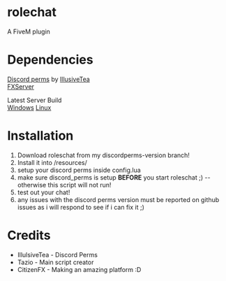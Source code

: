 # rolechat
A FiveM plugin

# Dependencies
[Discord perms](https://forum.fivem.net/t/discord-roles-for-permissions-im-creative-i-know/233805) by [IllusiveTea](https://forum.fivem.net/u/illusivetea/summary) <br>
[FXServer](https://docs.fivem.net/server-manual/setting-up-a-server/)

Latest Server Build <br>
[Windows](https://runtime.fivem.net/artifacts/fivem/build_server_windows/master/)
[Linux](https://runtime.fivem.net/artifacts/fivem/build_proot_linux/master/)

# Installation
1. Download roleschat from my discordperms-version branch!
2. Install it into /resources/<resourceName>
3. setup your discord perms inside config.lua
4. make sure discord_perms is setup **BEFORE** you start roleschat ;) -- otherwise this script will not run!
5. test out your chat!
6. any issues with the discord perms version must be reported on github issues as i will respond to see if i can fix it ;)

# Credits
* IllulsiveTea - Discord Perms
* Tazio - Main script creator
* CitizenFX - Making an amazing platform :D
